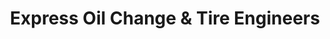 ---
title: "Express Oil Change & Tire Engineers"
url: /pensacola/express-oil-change-and-tire-engineers/
shop: tyres
---